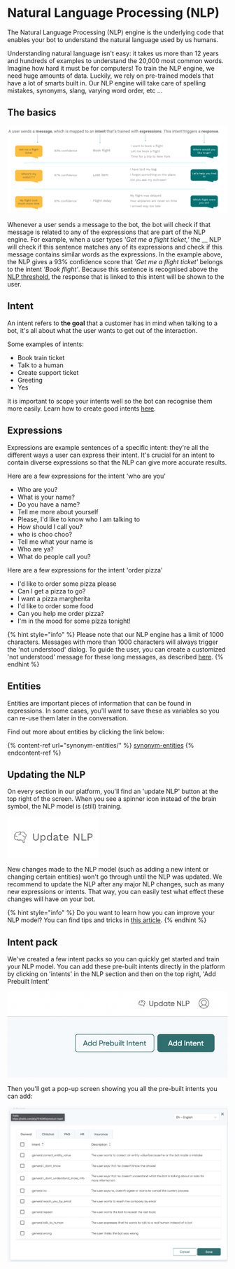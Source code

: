 # Natural Language Processing (NLP)

The Natural Language Processing (NLP) engine is the underlying code that enables your bot to understand the natural language used by us humans.&#x20;

Understanding natural language isn't easy: it takes us more than 12 years and hundreds of examples to understand the 20,000 most common words. Imagine how hard it must be for computers! To train the NLP engine, we need huge amounts of data. Luckily, we rely on pre-trained models that have a lot of smarts built in. Our NLP engine will take care of spelling mistakes, synonyms, slang, varying word order, etc ...

## The basics

![](<../../.gitbook/assets/image (697) (1) (1).png>)

Whenever a user sends a message to the bot, the bot will check if that message is related to any of the expressions that are part of the NLP engine. For example, when a user types _'Get me a flight ticket,'_ the __ NLP will check if this sentence matches any of its expressions and check if this message contains similar words as the expressions. In the example above, the NLP gives a 93% confidence score that _'Get me a flight ticket'_ belongs to the intent _'Book flight'_. Because this sentence is recognised above the [NLP threshold](https://docs.chatlayer.ai/understanding-users/natural-language-processing-nlp/settings), the response that is linked to this intent will be shown to the user.

## Intent

An intent refers to **the goal** that a customer has in mind when talking to a bot, it's all about what the user wants to get out of the interaction.&#x20;

Some examples of intents:

* Book train ticket
* Talk to a human
* Create support ticket
* Greeting
* Yes

It is important to scope your intents well so the bot can recognise them more easily. Learn how to create good intents [here](https://docs.chatlayer.ai/tips-and-best-practices/how-to-nlp).

## Expressions

Expressions are example sentences of a specific intent: they're all the different ways a user can express their intent. It's crucial for an intent to contain diverse expressions so that the NLP can give more accurate results.

Here are a few expressions for the intent 'who are you'

* Who are you?
* What is your name?
* Do you have a name?
* Tell me more about yourself
* Please, I'd like to know who I am talking to
* How should I call you?
* who is choo choo?
* Tell me what your name is
* Who are ya?
* What do people call you?

Here are a few expressions for the intent 'order pizza'

* I'd like to order some pizza please
* Can I get a pizza to go?
* I want a pizza margherita
* I'd like to order some food
* Can you help me order pizza?
* I'm in the mood for some pizza tonight!

{% hint style="info" %}
Please note that our NLP engine has a limit of 1000 characters. Messages with more than 1000 characters will always trigger the 'not understood' dialog. To guide the user, you can create a customized 'not understood' message for these long messages, as described [here](https://docs.chatlayer.ai/bot-answers/settings#maximum-message-length).&#x20;
{% endhint %}

## Entities

Entities are important pieces of information that can be found in expressions. In some cases, you'll want to save these as variables so you can re-use them later in the conversation.&#x20;

Find out more about entities by clicking the link below:

{% content-ref url="synonym-entities/" %}
[synonym-entities](synonym-entities/)
{% endcontent-ref %}

## Updating the NLP

On every section in our platform, you'll find an 'update NLP' button at the top right of the screen. When you see a spinner icon instead of the brain symbol, the NLP model is (still) training.

![](<../../.gitbook/assets/image (162).png>)

New changes made to the NLP model (such as adding a new intent or changing certain entities) won't go through until the NLP was updated. We recommend to update the NLP after any major NLP changes, such as many new expressions or intents. That way, you can easily test what effect these changes will have on your bot.

{% hint style="info" %}
Do you want to learn how you can improve your NLP model? You can find tips and tricks in [this article](https://docs.chatlayer.ai/tips-and-best-practices/how-to-nlp).
{% endhint %}

## Intent pack

We've created a few intent packs so you can quickly get started and train your NLP model. You can add these pre-built intents directly in the platform by clicking on 'intents' in the NLP section and then on the top right, 'Add Prebuilt Intent'

&#x20;![](<../../.gitbook/assets/image (683) (1) (1) (1).png>)

Then you'll get a pop-up screen showing you all the pre-built intents you can add:

![](<../../.gitbook/assets/image (677) (1) (1).png>)
